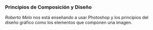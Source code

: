 





### Principios de Composición y Diseño
_Roberto Melo_ nos está enseñando a usar Photoshop y los principios del diseño gráfico como los elementos que componen una imagen.
